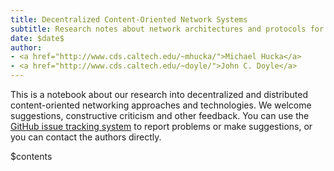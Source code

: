 ```yaml
---
title: Decentralized Content-Oriented Network Systems
subtitle: Research notes about network architectures and protocols for the future of the Internet and the Web
date: $date$
author:
- <a href="http://www.cds.caltech.edu/~mhucka/">Michael Hucka</a>
- <a href="http://www.cds.caltech.edu/~doyle/">John C. Doyle</a>
---
```


This is a notebook about our research into decentralized and distributed content-oriented networking approaches and technologies.  We welcome suggestions, constructive criticism and other feedback.  You can use the [GitHub issue tracking system](https://github.com/mhucka/dcan/issues) to report problems or make suggestions, or you can contact the authors directly.

<div class="article-list">
$contents
</div>
